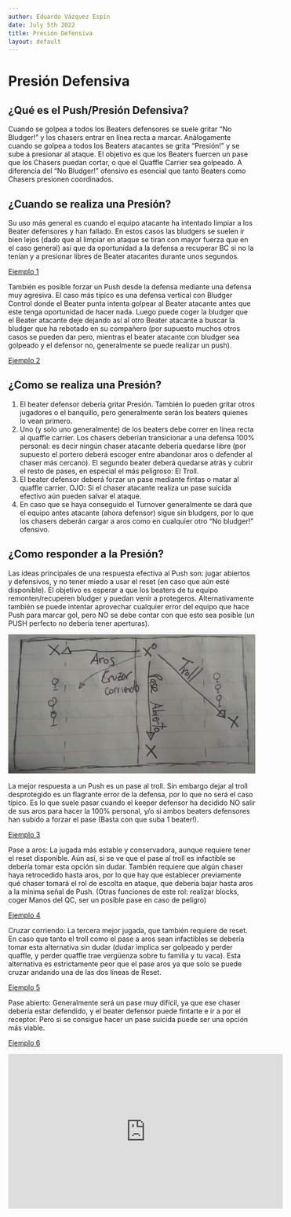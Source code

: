 ```yaml
---
author: Eduardo Vázquez Espín
date: July 5th 2022
title: Presión Defensiva
layout: default
---
```


# Presión Defensiva

## ¿Qué es el Push/Presión Defensiva?

Cuando se golpea a todos los Beaters defensores se suele gritar “No Bludger!” y los chasers entrar en línea recta a marcar. Análogamente cuando se golpea a todos los Beaters atacantes se grita “Presión!” y se sube a presionar al ataque. El objetivo es que los Beaters fuercen un pase que los Chasers puedan cortar, o que el Quaffle Carrier sea golpeado. A diferencia del “No Bludger!” ofensivo es esencial que tanto Beaters como Chasers presionen coordinados.

## ¿Cuando se realiza una Presión?

Su uso más general es cuando el equipo atacante ha intentado limpiar a los Beater defensores y han fallado. En estos casos las bludgers se suelen ir bien lejos (dado que al limpiar en ataque se tiran con mayor fuerza que en el caso general) así que da oportunidad a la defensa a recuperar BC si no la tenían y a presionar libres de Beater atacantes durante unos segundos.

[Ejemplo 1](https://www.youtube.com/watch?v=Po71feb9iUM&t=260s)

También es posible forzar un Push desde la defensa mediante una defensa muy agresiva. El caso más típico es una defensa vertical con Bludger Control donde el Beater punta intenta golpear al Beater atacante antes que este tenga oportunidad de hacer nada. Luego puede coger la bludger que el Beater atacante deje dejando así al otro Beater atacante a buscar la bludger que ha rebotado en su compañero (por supuesto muchos otros casos se pueden dar pero, mientras el beater atacante con bludger sea golpeado y el defensor no, generalmente se puede realizar un push).

[Ejemplo 2](https://www.youtube.com/watch?v=Po71feb9iUM&t=320s)

## ¿Como se realiza una Presión?

1. El beater defensor debería gritar Presión. También lo pueden gritar otros jugadores o el banquillo, pero generalmente serán los beaters quienes lo vean primero.
2. Uno (y solo uno generalmente) de los beaters debe correr en línea recta al quaffle carrier. Los chasers deberían transicionar a una defensa 100% personal: es decir ningún chaser atacante debería quedarse libre (por supuesto el portero deberá escoger entre abandonar aros o defender al chaser más cercano). El segundo beater deberá quedarse atrás y cubrir el resto de pases, en especial el más peligroso: El Troll.
3. El beater defensor deberá forzar un pase mediante fintas o matar al quaffle carrier. OJO: Si el chaser atacante realiza un pase suicida efectivo aún pueden salvar el ataque.
4. En caso que se haya conseguido el Turnover generalmente se dará que el equipo antes atacante (ahora defensor) sigue sin bludgers, por lo que los chasers deberán cargar a aros como en cualquier otro “No bludger!” ofensivo.

## ¿Como responder a la Presión?

Las ideas principales de una respuesta efectiva al Push son: jugar abiertos y defensivos, y no tener miedo a usar el reset (en caso que aún esté disponible). El objetivo es esperar a que los beaters de tu equipo remonten/recuperen bludger y puedan venir a protegeros. Alternativamente también se puede intentar aprovechar cualquier error del equipo que hace Push para marcar gol, pero NO se debe contar con que esto sea posible (un PUSH perfecto no debería tener aperturas).

![Reacción al Push](../../img/push-reaction.png)

La mejor respuesta a un Push es un pase al troll. Sin embargo dejar al troll desprotegido es un flagrante error de la defensa, por lo que no será el caso típico. Es lo que suele pasar cuando el keeper defensor ha decidido NO salir de sus aros para hacer la 100% personal, y/o si ambos beaters defensores han subido a forzar el pase (Basta con que suba 1 beater!).

[Ejemplo 3](https://www.youtube.com/watch?v=Po71feb9iUM&t=320s)

Pase a aros: La jugada más estable y conservadora, aunque requiere tener el reset disponible. Aún así, si se ve que el pase al troll es infactible se debería tomar esta opción sin dudar. También requiere que algún chaser haya retrocedido hasta aros, por lo que hay que establecer previamente qué chaser tomará el rol de escolta en ataque, que debería bajar hasta aros a la mínima señal de Push. (Otras funciones de este rol: realizar blocks, coger Manos del QC, ser un posible pase en caso de peligro)

[Ejemplo 4](https://www.youtube.com/watch?v=Po71feb9iUM&t=1370s)

Cruzar corriendo: La tercera mejor jugada, que también requiere de reset. En caso que tanto el troll como el pase a aros sean infactibles se debería tomar esta alternativa sin dudar (dudar implica ser golpeado y perder quaffle, y perder quaffle trae vergüenza sobre tu familia y tu vaca). Esta alternativa es estrictamente peor que el pase aros ya que solo se puede cruzar andando una de las dos líneas de Reset.

[Ejemplo 5](https://www.youtube.com/watch?v=ndr7iEyZafs&t=1240s)

Pase abierto: Generalmente será un pase muy difícil, ya que ese chaser debería estar defendido, y el beater defensor puede fintarte e ir a por el receptor. Pero si se consigue hacer un pase suicida puede ser una opción más viable.

[Ejemplo 6](https://www.youtube.com/watch?v=Po71feb9iUM&t=1405s)

<div class="container">
	<iframe width="560" height="315" src="https://www.youtube.com/embed/watch?v=Po71feb9iUM&t=1405s" title="Ejemplo 1"
	frameborder="0" allowfullscreen></iframe>
</div>